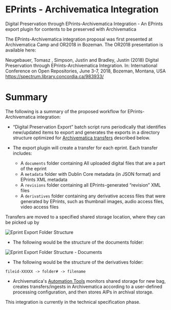 # EPrints - Archivematica Integration

Digital Preservation through EPrints-Archivematica Integration - An EPrints export plugin for contents to be preserved with Archivematica

The EPrints-Archivematica integration proposal was first presented at Archivematica Camp and OR2018 in Bozeman.
The OR2018 presentation is available here:

Neugebauer, Tomasz , Simpson, Justin and Bradley, Justin (2018) Digital Preservation through EPrints-Archivematica Integration. In: International Conference on Open Repositories, June 3-7, 2018, Bozeman, Montana, USA
https://spectrum.library.concordia.ca/983933/

# Summary

The following is a summary of the proposed workflow for EPrints-Archivematica integration:

* “Digital Preservation Export” batch script runs periodically that identifies new/updated items to
export and generates the exports in a directory structure optimized for [Archivematica transfers](https://www.archivematica.org/en/docs/archivematica-1.7/user-manual/transfer/transfer/#transfer-checksums) described below.

* The export plugin will create a transfer for each eprint. Each transfer includes: 
	* A `documents` folder containing All uploaded digital files that are a part of the eprint
	* A `metadata` folder with Dublin Core metadata (in JSON format) and EPrints XML metadata
	* A `revisions` folder containing all EPrints-generated “revision” XML files
	* A `derivatives` folder containing any derivative access files that were generated by EPrints, such as thumbnail images, audio access files, video access files

Transfers are moved to a specified shared storage location, where they can be picked up by 

![Eprint Export Folder Structure](https://raw.githubusercontent.com/photomedia/EPrintsArchivematica/master/eprint-export-folder-structure.png)

* The following would be the structure of the documents folder:

![Eprint Export Folder Structure - Documents](https://raw.githubusercontent.com/photomedia/EPrintsArchivematica/master/eprint-export-documents-folder-structure.png)

* The following would be the structure of the derivatives folder:

`fileid-XXXXX -> folder# -> filename`

* Archivematica's [Automation Tools](https://github.com/artefactual/automation-tools) monitors shared storage for new bag, creates transfers/ingests in Archivematica according to a user-defined processing configuration, and then stores AIPs in archival storage.

This integration is currently in the technical specification phase.

